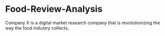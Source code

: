 # Food-Review-Analysis
Company X is a digital market research company that is revolutionizing the way the food industry collects, 
